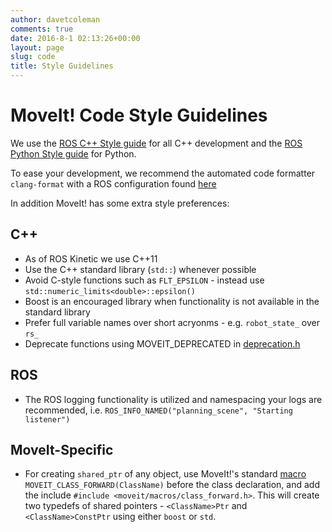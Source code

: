 ```yaml
---
author: davetcoleman
comments: true
date: 2016-8-1 02:13:26+00:00
layout: page
slug: code
title: Style Guidelines
---
```


# MoveIt! Code Style Guidelines

We use the [ROS C++ Style guide](http://wiki.ros.org/CppStyleGuide) for all C++ development and the [ROS Python Style guide](http://wiki.ros.org/PyStyleGuide) for Python.

To ease your development, we recommend the automated code formatter ``clang-format`` with a ROS configuration found [here](https://github.com/davetcoleman/roscpp_code_format)

In addition MoveIt! has some extra style preferences:

## C++

 - As of ROS Kinetic we use C++11
 - Use the C++ standard library (``std::``) whenever possible
 - Avoid C-style functions such as ``FLT_EPSILON`` - instead use ``std::numeric_limits<double>::epsilon()``
 - Boost is an encouraged library when functionality is not available in the standard library
 - Prefer full variable names over short acryonms - e.g. ``robot_state_`` over ``rs_``
 - Deprecate functions using MOVEIT_DEPRECATED in [deprecation.h](https://github.com/ros-planning/moveit/blob/kinetic-devel/macros/moveit_core/include/moveit/macros/deprecation.h)

## ROS

 - The ROS logging functionality is utilized and namespacing your logs are recommended, i.e. ``ROS_INFO_NAMED("planning_scene", "Starting listener")``

## MoveIt-Specific

 - For creating ``shared_ptr`` of any object, use MoveIt!'s standard [macro](https://github.com/ros-planning/moveit/blob/kinetic-devel/moveit_core/macros/include/moveit/macros/class_forward.h) ``MOVEIT_CLASS_FORWARD(ClassName)`` before the class declaration, and add the include ``#include <moveit/macros/class_forward.h>``. This will create two typedefs of shared pointers - ``<ClassName>Ptr`` and ``<ClassName>ConstPtr`` using either ``boost`` or ``std``.
